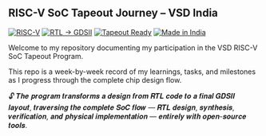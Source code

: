 ## RISC-V SoC Tapeout Journey – VSD India

[![RISC-V](https://img.shields.io/badge/RISC--V-Reference%20SoC-blue)](https://riscv.org/)
[![RTL → GDSII](https://img.shields.io/badge/Flow-RTL%20%E2%86%92%20GDSII-purple)](https://en.wikipedia.org/wiki/GDSII)
[![Tapeout Ready](https://img.shields.io/badge/Goal-Tapeout%20Ready-red)](https://en.wikipedia.org/wiki/Photomask)
[![Made in India](https://img.shields.io/badge/Made%20in-India-green)](https://www.makeinindia.com/)

Welcome to my repository documenting my participation in the VSD RISC-V SoC Tapeout Program.

This repo is a week-by-week record of my learnings, tasks, and milestones as I progress through the complete chip design flow.

🔓 𝑻𝒉𝒆 𝒑𝒓𝒐𝒈𝒓𝒂𝒎 𝒕𝒓𝒂𝒏𝒔𝒇𝒐𝒓𝒎𝒔 𝒂 𝒅𝒆𝒔𝒊𝒈𝒏 𝒇𝒓𝒐𝒎 𝑹𝑻𝑳 𝒄𝒐𝒅𝒆 𝒕𝒐 𝒂 𝒇𝒊𝒏𝒂𝒍 𝑮𝑫𝑺𝑰𝑰 𝒍𝒂𝒚𝒐𝒖𝒕, 𝒕𝒓𝒂𝒗𝒆𝒓𝒔𝒊𝒏𝒈 𝒕𝒉𝒆 𝒄𝒐𝒎𝒑𝒍𝒆𝒕𝒆 𝑺𝒐𝑪 𝒇𝒍𝒐𝒘 — 𝑹𝑻𝑳 𝒅𝒆𝒔𝒊𝒈𝒏, 𝒔𝒚𝒏𝒕𝒉𝒆𝒔𝒊𝒔, 𝒗𝒆𝒓𝒊𝒇𝒊𝒄𝒂𝒕𝒊𝒐𝒏, 𝒂𝒏𝒅 𝒑𝒉𝒚𝒔𝒊𝒄𝒂𝒍 𝒊𝒎𝒑𝒍𝒆𝒎𝒆𝒏𝒕𝒂𝒕𝒊𝒐𝒏 — 𝒆𝒏𝒕𝒊𝒓𝒆𝒍𝒚 𝒘𝒊𝒕𝒉 𝒐𝒑𝒆𝒏-𝒔𝒐𝒖𝒓𝒄𝒆 𝒕𝒐𝒐𝒍𝒔.
